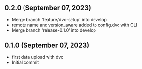 ## 0.2.0 (September 07, 2023)
  - Merge branch 'feature/dvc-setup' into develop
  - remote name and version_aware added to config.dvc with CLI
  - Merge branch 'release-0.1.0' into develop

## 0.1.0 (September 07, 2023)
  - first data upload with dvc
  - Initial commit


